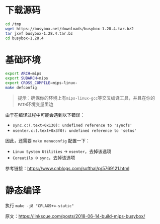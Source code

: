 # 下载源码

```bash
cd /tmp
wget https://busybox.net/downloads/busybox-1.28.4.tar.bz2
tar jxvf busybox-1.28.4.tar.bz
cd busybox-1.28.4
```

# 基础环境

```bash
export ARCH=mips
export SUBARCH=mips
export CROSS_COMPILE=mips-linux-
make defconfig
```

> 提示：确保你的环境上有`mips-linux-gcc`等交叉编译工具，并且在你的`PATH`环境变量里边

由于在编译过程中可能会遇到以下错误：

- `sync.c:(.text+0x130): undefined reference to 'syncfs'`
- `nsenter.c:(.text+0x3f0): undefined reference to 'setns'`

因此，还需要 `make menuconfig` 配置一下：

- `Linux System Utilities` → `nsenter`，去掉该选项
- `Coreutils` → `sync`，去掉该选项

参考链接：https://www.cnblogs.com/softhal/p/5769121.html

# 静态编译

执行 `make -j8 "CFLAGS+=-static"`



原文：https://linkscue.com/posts/2018-06-14-build-mips-busybox/